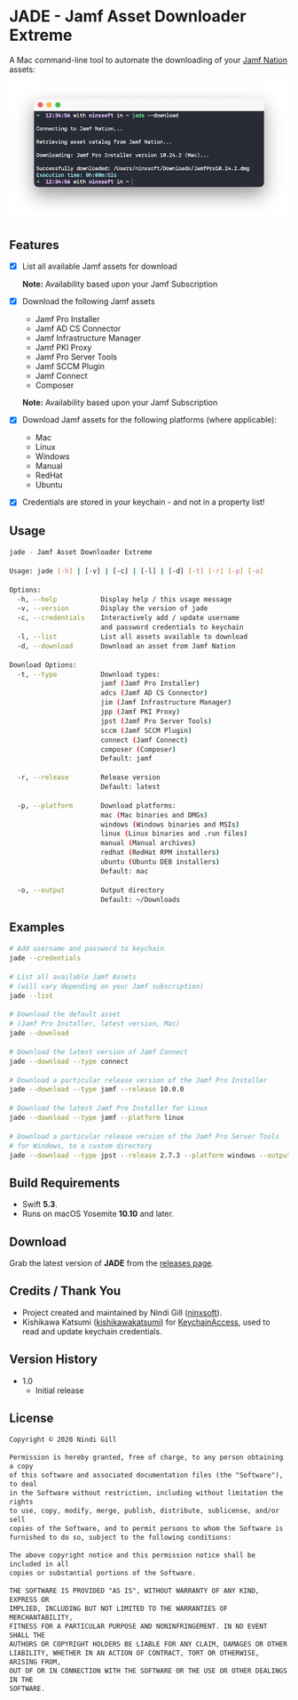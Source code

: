 
# JADE - Jamf Asset Downloader Extreme

A Mac command-line tool to automate the downloading of your [Jamf Nation](https://www.jamf.com/jamf-nation/) assets:

![Example](Readme%20Resources/Example.png)

## Features

*   [x] List all available Jamf assets for download

    **Note:** Availability based upon your Jamf Subscription

*   [x] Download the following Jamf assets
    *   Jamf Pro Installer
    *   Jamf AD CS Connector
    *   Jamf Infrastructure Manager
    *   Jamf PKI Proxy
    *   Jamf Pro Server Tools
    *   Jamf SCCM Plugin
    *   Jamf Connect
    *   Composer

    **Note:** Availability based upon your Jamf Subscription
*   [x] Download Jamf assets for the following platforms (where applicable):
    *   Mac
    *   Linux
    *   Windows
    *   Manual
    *   RedHat
    *   Ubuntu

*   [x] Credentials are stored in your keychain - and not in a property list!

## Usage

```bash
jade - Jamf Asset Downloader Extreme

Usage: jade [-h] | [-v] | [-c] | [-l] | [-d] [-t] [-r] [-p] [-o]

Options:
  -h, --help           Display help / this usage message
  -v, --version        Display the version of jade
  -c, --credentials    Interactively add / update username
                       and password credentials to keychain
  -l, --list           List all assets available to download
  -d, --download       Download an asset from Jamf Nation

Download Options:
  -t, --type           Download types:
                       jamf (Jamf Pro Installer)
                       adcs (Jamf AD CS Connector)
                       jim (Jamf Infrastructure Manager)
                       jpp (Jamf PKI Proxy)
                       jpst (Jamf Pro Server Tools)
                       sccm (Jamf SCCM Plugin)
                       connect (Jamf Connect)
                       composer (Composer)
                       Default: jamf

  -r, --release        Release version
                       Default: latest

  -p, --platform       Download platforms:
                       mac (Mac binaries and DMGs)
                       windows (Windows binaries and MSIs)
                       linux (Linux binaries and .run files)
                       manual (Manual archives)
                       redhat (RedHat RPM installers)
                       ubuntu (Ubuntu DEB installers)
                       Default: mac

  -o, --output         Output directory
                       Default: ~/Downloads
```

## Examples

```bash
# Add username and password to keychain
jade --credentials

# List all available Jamf Assets
# (will vary depending on your Jamf subscription)
jade --list

# Download the default asset
# (Jamf Pro Installer, latest version, Mac)
jade --download

# Download the latest version of Jamf Connect
jade --download --type connect

# Download a particular release version of the Jamf Pro Installer
jade --download --type jamf --release 10.0.0

# Download the latest Jamf Pro Installer for Linux
jade --download --type jamf --platform linux

# Download a particular release version of the Jamf Pro Server Tools
# for Windows, to a custom directory
jade --download --type jpst --release 2.7.3 --platform windows --output ~/Desktop
```

## Build Requirements

*   Swift **5.3**.
*   Runs on macOS Yosemite **10.10** and later.

## Download

Grab the latest version of **JADE** from the [releases page](https://github.com/ninxsoft/JADE/releases).

## Credits / Thank You

*   Project created and maintained by Nindi Gill ([ninxsoft](https://github.com/ninxsoft)).
*   Kishikawa Katsumi ([kishikawakatsumi](https://github.com/kishikawakatsumi)) for [KeychainAccess](https://github.com/kishikawakatsumi/KeychainAccess), used to read and update keychain credentials.

## Version History

*   1.0
    *   Initial release

## License

    Copyright © 2020 Nindi Gill

    Permission is hereby granted, free of charge, to any person obtaining a copy
    of this software and associated documentation files (the "Software"), to deal
    in the Software without restriction, including without limitation the rights
    to use, copy, modify, merge, publish, distribute, sublicense, and/or sell
    copies of the Software, and to permit persons to whom the Software is
    furnished to do so, subject to the following conditions:

    The above copyright notice and this permission notice shall be included in all
    copies or substantial portions of the Software.

    THE SOFTWARE IS PROVIDED "AS IS", WITHOUT WARRANTY OF ANY KIND, EXPRESS OR
    IMPLIED, INCLUDING BUT NOT LIMITED TO THE WARRANTIES OF MERCHANTABILITY,
    FITNESS FOR A PARTICULAR PURPOSE AND NONINFRINGEMENT. IN NO EVENT SHALL THE
    AUTHORS OR COPYRIGHT HOLDERS BE LIABLE FOR ANY CLAIM, DAMAGES OR OTHER
    LIABILITY, WHETHER IN AN ACTION OF CONTRACT, TORT OR OTHERWISE, ARISING FROM,
    OUT OF OR IN CONNECTION WITH THE SOFTWARE OR THE USE OR OTHER DEALINGS IN THE
    SOFTWARE.
